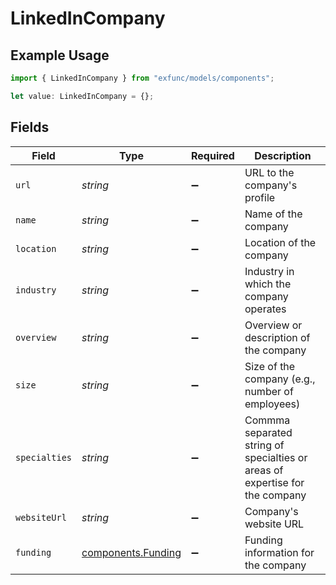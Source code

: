 # LinkedInCompany

## Example Usage

```typescript
import { LinkedInCompany } from "exfunc/models/components";

let value: LinkedInCompany = {};
```

## Fields

| Field                                                                        | Type                                                                         | Required                                                                     | Description                                                                  |
| ---------------------------------------------------------------------------- | ---------------------------------------------------------------------------- | ---------------------------------------------------------------------------- | ---------------------------------------------------------------------------- |
| `url`                                                                        | *string*                                                                     | :heavy_minus_sign:                                                           | URL to the company's profile                                                 |
| `name`                                                                       | *string*                                                                     | :heavy_minus_sign:                                                           | Name of the company                                                          |
| `location`                                                                   | *string*                                                                     | :heavy_minus_sign:                                                           | Location of the company                                                      |
| `industry`                                                                   | *string*                                                                     | :heavy_minus_sign:                                                           | Industry in which the company operates                                       |
| `overview`                                                                   | *string*                                                                     | :heavy_minus_sign:                                                           | Overview or description of the company                                       |
| `size`                                                                       | *string*                                                                     | :heavy_minus_sign:                                                           | Size of the company (e.g., number of employees)                              |
| `specialties`                                                                | *string*                                                                     | :heavy_minus_sign:                                                           | Commma separated string of specialties or areas of expertise for the company |
| `websiteUrl`                                                                 | *string*                                                                     | :heavy_minus_sign:                                                           | Company's website URL                                                        |
| `funding`                                                                    | [components.Funding](../../models/components/funding.md)                     | :heavy_minus_sign:                                                           | Funding information for the company                                          |